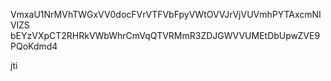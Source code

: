 VmxaU1NrMVhTWGxVV0docFVrVTFVbFpyVWtOVVJrVjVUVmhPYTAxcmNIVlZS
bEYzVXpCT2RHRkVWbWhrCmVqQTVRMmR3ZDJGWVVUMEtDbUpwZVE9PQoKdmd4

jti